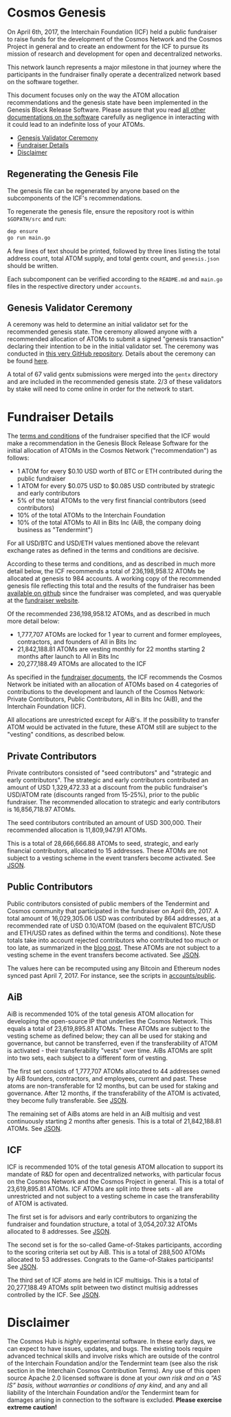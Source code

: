 # Cosmos Genesis

On April 6th, 2017, the Interchain Foundation (ICF) held a public fundraiser 
to raise funds for the development of the Cosmos Network and the Cosmos Project
in general and to create an endowment for the ICF to pursue its mission of research 
and development for open and decentralized networks.

This network launch represents a major milestone in that journey where the participants
in the fundraiser finally operate a decentralized network based on the software together.

This document focuses only on the way the ATOM allocation recommendations and
the genesis state have been implemented in the Genesis Block Release Software.
Please assure that you read [all other documentations on the software](https://cosmos.network/docs/cosmos-hub/what-is-gaia.html) 
carefully as negligence in interacting with it could lead to an indefinite loss of your ATOMs. 

- [Genesis Validator Ceremony](#Genesis-Validator-Ceremony)
- [Fundraiser Details](#Fundraiser-Details)
- [Disclaimer](#Disclaimer)

## Regenerating the Genesis File

The genesis file can be regenerated by anyone based on the subcomponents of the ICF's recommendations.

To regenerate the genesis file, ensure the repository root is within `$GOPATH/src` and run:

```bash
dep ensure
go run main.go
```

A few lines of text should be printed, followed by three lines listing the total address count, total ATOM supply, and total gentx count, and `genesis.json` should be written.

Each subcomponent can be verified according to the `README.md` and `main.go` files
in the respective directory under `accounts`.

## Genesis Validator Ceremony

A ceremony was held to determine an initial validator set for the recommended
genesis state. The ceremony allowed anyone with a recommended allocation of ATOMs 
to submit a signed "genesis transaction" declaring their intention to be in the initial
validator set. The ceremony was conducted in [this very GitHub
repository](https://github.com/cosmos/launch). 
Details about the ceremony can be found [here](GENESIS-CEREMONY.md).

A total of 67 valid gentx submissions were merged into the `gentx` directory and are
included in the recommended genesis state. 2/3 of these validators by stake will need to come online in order for the network to start.

# Fundraiser Details

The [terms and conditions](https://github.com/cosmos/cosmos/blob/master/fundraiser/Interchain%20Cosmos%20Contribution%20Terms%20-%20FINAL.pdf)
of the fundraiser specified that the ICF would make a recommendation in the
Genesis Block Release Software for the initial allocation of ATOMs in the Cosmos Network ("recommendation") as follows:

- 1 ATOM for every $0.10 USD worth of BTC or ETH contributed during the public
  fundraiser
- 1 ATOM for every $0.075 USD to $0.085 USD contributed by strategic and early
  contributors
- 5% of the total ATOMs to the very first financial contributors (seed
  contributors)
- 10% of the total ATOMs to the Interchain Foundation
- 10% of the total ATOMs to All in Bits Inc (AiB, the company doing business as "Tendermint")

For all USD/BTC and USD/ETH values mentioned above the relevant
exchange rates as defined in the terms and conditions are decisive.

According to these terms and conditions, and as described in much more detail below, 
the ICF recommends a total of 236,198,958.12 ATOMs be allocated at genesis to 984
accounts. A working copy of the recommended genesis file reflecting this total and the
results of the fundraiser has been [available on
github](https://github.com/cosmos/fundraiser-lib/blob/master/src/atom_query/data/fundraiser_atoms.json)
since the fundraiser was completed, and was queryable at the [fundraiser
website](https://fundraiser.cosmos.network).

Of the recommended 236,198,958.12 ATOMs, and as described in much more detail
below:

- 1,777,707 ATOMs are locked for 1 year to current and former employees, contractors, and founders of All in Bits Inc
- 21,842,188.81 ATOMs are vesting monthly for 22 months starting 2 months after launch to All in Bits Inc
- 20,277,188.49 ATOMs are allocated to the ICF 

As specified in the [fundraiser 
documents](https://github.com/cosmos/cosmos/blob/master/fundraiser/Interchain%20Cosmos%20Contribution%20Terms%20-%20FINAL.pdf), 
the ICF recommends the Cosmos Network be initiated with an allocation of ATOMs based on 4 categories
of contributions to the development and launch of the Cosmos Network: Private Contributors, Public Contributors, All in Bits Inc (AiB), 
and the Interchain Foundation (ICF).

All allocations are unrestricted except for AiB's.
If the possibility to transfer ATOM would be
activated in the future, these ATOM still are subject to the
"vesting" conditions, as described below.

## Private Contributors

Private contributors consisted of "seed contributors" and "strategic and early contributors".
The strategic and early contributors contributed an amount of USD 1,329,472.33
at a discount from the public fundraiser's USD/ATOM rate (discounts ranged from 15-25%),
prior to the public fundraiser. The recommended allocation to strategic
and early contributors is 16,856,718.97 ATOMs.

The seed contributors contributed an amount of USD 300,000. 
Their recommended allocation is 11,809,947.91 ATOMs.

This is a total of 28,666,666.88 ATOMs to seed, strategic, and early financial
contributors, allocated to 15 addresses.
These ATOMs are not subject to a vesting scheme in the event transfers become activated.
See [JSON](accounts/private/contributors.json).

## Public Contributors

Public contributors consisted of public members of the Tendermint and Cosmos community
that participated in the fundraiser on April 6th, 2017. 
A total amount of 16,029,305.06 USD was contributed by 864 addresses, at a recommended rate of USD 0.10/ATOM
(based on the equivalent BTC/USD and ETH/USD rates as defined within the terms
and conditions).
Note these totals take into account rejected contributors who contributed too much or
too late, as summarized in the [blog
post](https://blog.cosmos.network/fundraiser-finalization-c31ae13d3f9b).
These ATOMs are not subject to a vesting scheme in the event transfers become activated.
See [JSON](accounts/public/contributors.json).

The values here can be recomputed using any Bitcoin and Ethereum nodes synced
past April 7, 2017. For instance, see the scripts in [accounts/public](accounts/public).

## AiB

AiB is recommended 10% of the total genesis ATOM allocation for developing the open-source IP 
that underlies the Cosmos Network. This equals a total of 23,619,895.81 ATOMs.
These ATOMs are subject to the vesting scheme as defined below; they can all be used for staking and
governance, but cannot be transferred, even if the transferability of ATOM is activated -
their transferability "vests" over time. 
AiBs ATOMs are split into two sets, each subject to a different form of vesting.

The first set consists of 1,777,707 ATOMs allocated to 44 addresses owned by AiB founders, contractors, and employees,
current and past.
These atoms are non-transferable for 12 months, but can be used for staking and
governance. After 12 months, if the transferability of the ATOM is activated, they become fully transferable. See
[JSON](accounts/aib/employees.json).

The remaining set of AiBs atoms are held in an AiB multisig and vest
continuously starting 2 months after genesis.
This is a total of 21,842,188.81 ATOMs.
See [JSON](accounts/aib/multisig.json).

## ICF

ICF is recommended 10% of the total genesis ATOM allocation to support its mandate of R&D for open and decentralized
networks, with particular focus on the Cosmos Network and the Cosmos Project in general. 
This is a total of 23,619,895.81 ATOMs. 
ICF ATOMs are split into three sets - all are unrestricted and not subject to a
vesting scheme in case the transferability of ATOM is activated.

The first set is for advisors and early contributors to organizing the fundraiser and
foundation structure, a total of 3,054,207.32 ATOMs allocated to 8 addresses. See
[JSON](accounts/icf/early.json).

The second set is for the so-called Game-of-Stakes participants, according to the scoring
criteria set out by AiB. This is a total of 288,500 ATOMs allocated to 53
addresses. Congrats to the Game-of-Stakes participants! 
See [JSON](accounts/icf/gos.json).

The third set of ICF atoms are held in ICF multisigs. This is a total of
20,277,188.49 ATOMs split between two distinct multisig addresses controlled by
the ICF. See [JSON](accounts/icf/multisig.json).

# Disclaimer

The Cosmos Hub is *highly* experimental software. In these early days, we can
expect to have issues, updates, and bugs. The existing tools require advanced
technical skills and involve risks which are outside of the control of the
Interchain Foundation and/or the Tendermint team (see also the risk section in
the Interchain Cosmos Contribution Terms). Any use of this open source Apache
2.0 licensed software is done at your *own risk and on a “AS IS” basis, without
warranties or conditions of any kind*, and any and all liability of the
Interchain Foundation and/or the Tendermint team for damages arising in
connection to the software is excluded. **Please exercise extreme caution!**
